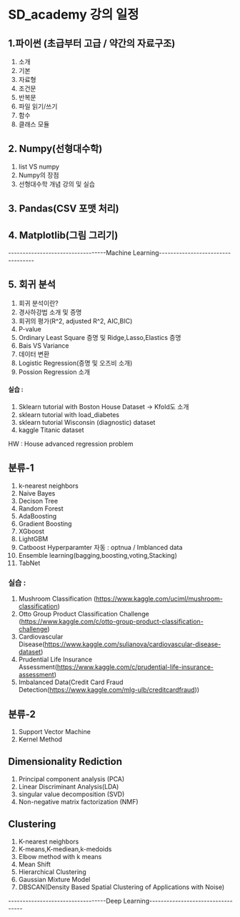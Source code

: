# SD_academy 강의 일정



## 1.파이썬 (초급부터 고급 / 약간의 자료구조)
1) 소개
2) 기본
3) 자료형
4) 조건문
5) 반복문
6) 파일 읽기/쓰기
7) 함수
8) 클래스 모듈

## 2. Numpy(선형대수학)
1) list VS numpy
2) Numpy의 장점
3) 선형대수학 개념 강의 및 실습

## 3. Pandas(CSV 포맷 처리)

## 4. Matplotlib(그림 그리기)

----------------------------------Machine Learning----------------------------------
## 5. 회귀 분석
1) 회귀 분석이란?
2) 경사하강법 소개 및 증명
3) 회귀의 평가(R^2, adjusted R^2, AIC,BIC)
4) P-value
5) Ordinary Least Square 증명 및 Ridge,Lasso,Elastics 증명
6) Bais VS Variance
7) 데이터 변환
8) Logistic Regression(증명 및 오즈비 소개)
9) Possion Regression 소개

#### 실습 : 
1) Sklearn tutorial with Boston House Dataset -> Kfold도 소개
2) sklearn tutorial with load_diabetes
3) sklearn tutorial Wisconsin (diagnostic) dataset
4) kaggle Titanic dataset

HW : House advanced regression problem

## 분류-1
1) k-nearest neighbors
2) Naive Bayes
3) Decison Tree
4) Random Forest
5) AdaBoosting
6) Gradient Boosting
7) XGboost
8) LightGBM
9) Catboost
Hyperparamter 자동 : optnua /  Imblanced data
11) Ensemble learning(bagging,boosting,voting,Stacking)
12) TabNet

### 실습 : 
1) Mushroom Classification (https://www.kaggle.com/uciml/mushroom-classification)
2) Otto Group Product Classification Challenge (https://www.kaggle.com/c/otto-group-product-classification-challenge)
3) Cardiovascular Disease(https://www.kaggle.com/sulianova/cardiovascular-disease-dataset)
4) Prudential Life Insurance Assessment(https://www.kaggle.com/c/prudential-life-insurance-assessment)
5) Imbalanced Data(Credit Card Fraud Detection(https://www.kaggle.com/mlg-ulb/creditcardfraud))

## 분류-2
1) Support Vector Machine
2) Kernel Method

## Dimensionality Rediction
1) Principal component analysis (PCA)
2) Linear Discriminant Analysis(LDA)
3) singular value decomposition (SVD)
4) Non-negative matrix factorization (NMF)

## Clustering
1) K-nearest neighbors
2) K-means,K-mediean,k-medoids
3) Elbow method with k means
4) Mean Shift
5) Hierarchical Clustering
6) Gaussian Mixture Model
7) DBSCAN(Density Based Spatial Clustering of Applications with Noise)


----------------------------------Deep Learning----------------------------------
